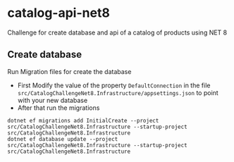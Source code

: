 # catalog-api-net8
Challenge for create database and api of a catalog of products using NET 8

## Create database
Run Migration files for create the database
- First Modify the value of the property `DefaultConnection` in the file `src/CatalogChallengeNet8.Infrastructure/appsettings.json` to point with your new database
- After that run the migrations
```
dotnet ef migrations add InitialCreate --project src/CatalogChallengeNet8.Infrastructure --startup-project src/CatalogChallengeNet8.Infrastructure
dotnet ef database update --project src/CatalogChallengeNet8.Infrastructure --startup-project src/CatalogChallengeNet8.Infrastructure
```

